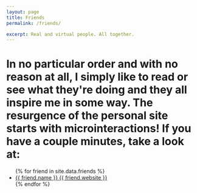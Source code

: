 ```yaml
---
layout: page
title: Friends
permalink: /friends/

excerpt: Real and virtual people. All together.
---
```



# In no particular order and with no reason at all, I simply like to read or see what they're doing and they all inspire me in some way. The resurgence of the personal site starts with microinteractions! If you have a couple minutes, take a look at:

<ul class="category">
{% for friend in site.data.friends %}
  <a href="https://{{ friend.website }}" target="_blank">
    <li>
        <span class="title">{{ friend.name }}</span>
        <span class="description">{{ friend.website }}</span>
    </li>
  </a>
{% endfor %}
</ul>